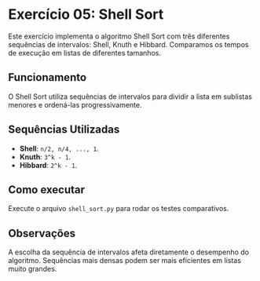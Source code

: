 # Exercício 05: Shell Sort

Este exercício implementa o algoritmo Shell Sort com três diferentes sequências de intervalos: Shell, Knuth e Hibbard. Comparamos os tempos de execução em listas de diferentes tamanhos.

## Funcionamento
O Shell Sort utiliza sequências de intervalos para dividir a lista em sublistas menores e ordená-las progressivamente.

## Sequências Utilizadas
- **Shell**: `n/2, n/4, ..., 1`.
- **Knuth**: `3^k - 1`.
- **Hibbard**: `2^k - 1`.

## Como executar
Execute o arquivo `shell_sort.py` para rodar os testes comparativos.

## Observações
A escolha da sequência de intervalos afeta diretamente o desempenho do algoritmo. Sequências mais densas podem ser mais eficientes em listas muito grandes.
